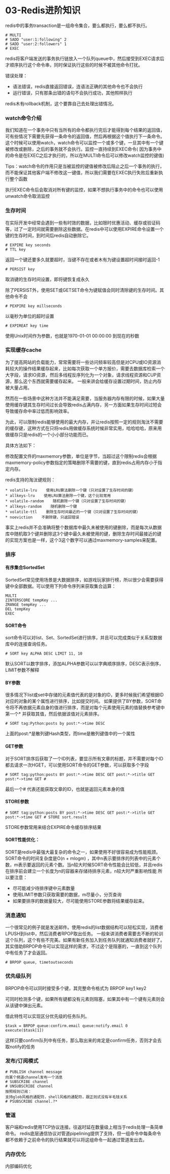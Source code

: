 # 03-Redis进阶知识

redis中的事务transaction是一组命令集合，要么都执行，要么都不执行。

```
# MULTI
# SADD "user:1:following" 2
# SADD "user:2:followers" 1
# EXEC
```

redis将客户端发送的事务执行链放入一个队列queue中，然后接受到EXEC请求后才顺序执行这个命令串，同时保证执行这些的时候不被其他命令打扰。

错误处理：

* 语法错误，redis直接返回错误，连语法正确的其他命令也不会执行
* 运行错误，只有那条出错的语句不会执行成功，其他照样执行

redis木有rollback机制，这个要靠自己去处理出错情况。

### watch命令介绍

我们知道在一个事务中只有当所有的命令都执行完后才能得到每个结果的返回值，可有些情况下需要先获得一条命令的返回值，然后再根据这个值执行下一条命令。这个时候可以使用watch，watch命令可以监控一个或多个键，一旦其中有一个键被修改或删除，之后的事务就不会执行。监控一直持续到EXEC命令(
因为事务中的命令是在EXEC之后才执行的，所以在MULTI命令后可以修改watch监控的键值)

Tips：watch命令的作用只是当被监控的键值被修改后阻止之后一个事务的执行，而不能保证其他客户端不修改这一键值，所以我们需要在EXEC执行失败后重新执行整个函数

执行EXEC命令后会取消对所有键的监控，如果不想执行事务中的命令也可以使用unwatch命令取消监控

### 生存时间

在实际开发中经常会遇到一些有时效的数据，比如限时优惠活动、缓存或验证码等，过了一定时间就需要删除这些数据。在redis中可以使用EXPIRE命令设置一个键的生存时间，到时间后redis自动删除它。

```
# EXPIRE key seconds
# TTL key
```

返回一个键还要多久就要超时，当键不存在或者木有为键设置超时间接时返回-1

```
# PERSIST key
```

取消键的生存时间设置，即将键恢复成永久

除了PERSIST外，使用SET或GETSET命令为键赋值会同时清除键的生存时间。其他命令不会

```
# PEXPIRE key millseconds
```

以毫秒为单位的超时设置

```
# EXPIREAT key time
```

使用Unix时间作为参数，也就是1970-01-01 00:00:00 到现在的秒数

### 实现缓存cache

为了提高网站的负载能力，常常需要将一些访问频率较高但是对CPU或IO资源消耗较大的操作结果缓存起来，比如每次获取一个单方报价，需要去数据库检索一个大字段，请求IO资源，然后多线程反序列化为一个对象，请求线程资源和CUP资源，那么这个东西就需要缓存起来。
一般来讲会给缓存设置过期时间，防止内存被大量占用。

然而在一些场景中这种方法并不能满足需要，当服务器内存有限的时候，如果大量使用缓存键其生存时间过长会导致redis占满内存，另一方面如果生存时间过短会导致缓存命中率过低而影响效率。

为此，可以限制redis能够使用的最大内存，并让redis按照一定的规则淘汰不需要的缓存键，这种方式在只将redis用做缓存系统时候非常实用，哈哈哈哈，原来用做缓存只是redis的一个小小部分功能而已。

具体方法如下：

修改配置文件的maxmemory参数，单位是字节，当超过这个限制redis会根据maxmemory-policy参数指定的策略删除不需要的键，直到redis占用内存小于指定内存。

redis支持的淘汰键规则：

```
* volatile-lru    使用LRU算法删除一个键（只对设置了生存时间的键）
* allkeys-lru    使用LRU算法删除一个键，这个比较常用
* volatile-random    随机删除一个键（只对设置了生存时间的键）
* allkeys-random    随机删除一个键
* volatile-ttl    删除生存时间最近的一个键（只对设置了生存时间的键）
* noeviction    不删除键，只返回错误
```

事实上redis并不会准确将整个数据库中最久未被使用的键删除，而是每次从数据库中随机取3个键并删除这3个键中最久未被使用的键，删除生存时间最接近的键的实现方案也是一样，这个3这个数字可以通过maxmemory-samples来配置。

### 排序

#### 有序集合SortedSet

SortedSet常见使用场景是大数据排序，如游戏玩家排行榜，所以很少会需要获得键中全部数据。可以使用下列命令序列来获取集合运算：

```
MULTI
ZINTERSCORE tempKey ...
ZRANGE tempKey ...
DEL tempKey
EXEC
```

#### SORT命令

sort命令可以对list、Set、SortedSet进行排序，并且可以完成类似于关系型数据库中的连接查询任务。

```
# SORT key ALPHA DESC LIMIT 11, 10
```

默认SORT以数字排序，添加ALPHA参数可以以字典顺序排序，DESC表示倒序，LIMIT参数不解释

#### BY参数

很多情况下list或set中存储的元素值代表的是对象的ID，更多时候我们希望根据ID对应的对象的某个属性进行排序，比如提交时间。 如果提供了BY参数，SORT命令将不再依据元素自身的值进行排序，而是对每个元素使用元素的值替换参考键中第一个*
并获取其值，然后依据该值对元素排序。

```
# SORT tag:Python:posts by post:*->time DESC
```

上面的post:*是散列键Hash类型，而time是散列键值中的一个属性

#### GET参数

对于SORT排序后获取了一个ID列表，要显示所有文章的标题，并不需要对每个ID都去请求一次HGET，可以使用SORT命令的GET参数，可以获取多个字段

```
# SORT tag:python:posts BY post:*->time DESC GET post:*->title GET post:*->time GET #
```

最后一个# 代表还能获取文章的ID，也就是返回元素本身的值

#### STORE参数

```
# SORT tag:python:posts BY post:*->time DESC GET post:*->title GET post:*->time GET # STORE sort.result
```

STORE参数常用来结合EXPIRE命令缓存排序结果

#### SORT性能优化：

SORT是redis中最强大最复杂的命令之一，如果使用不好很容易成为性能瓶颈。SORT命令的时间复杂度是O(n + mlogm)
，其中n表示要排序的列表中的元素个数，m表示要返回的元素个数。当n较大时候SORT命令性能会比较低，并且redis在排序前会建立一个长度为n的容器来存储待排序元素，n较大时严重影响性能 所以要注意：

* 尽可能减少待排序键中元素数量
* 使用LIMIT参数只获取需要的数据，m尽量小，分页查询
* 如果要排序的数据量较大，尽可能使用STORE参数将结果缓存起来。

### 消息通知

一个很常见的例子就是发送邮件。使用redis的list数据结构可以轻松实现，消费者LPUSH到list中，然后消费者RPOP取出任务。
一般来讲消费者需要去不断的轮训这个队列，这个有些不完美。如果有新任务加入到任务队列就通知消费者就好了。其实借助BRPOP命令可以实现这样的需求，不过这个是阻塞的，一直到这个队列中有任务了才会返回。

```
# BRPOP queue, timetoutseconds
```

### 优先级队列

BRPOP命令可以同时接受多个键，其完整命令格式为 BRPOP key1 key2

可同时检测多个键，如果所有键都没有元素则阻塞，如果其中有一个键有元素则会从该键中弹出元素。

借此特性可以实现区分优先级的任务队列。

```
$task = BRPOP queue:confirm.email queue:notify.email 0
execute($task[1])
```

这样只要confirm队列中有任务，那么取出来的肯定是confirm任务，否则才会去取notify的任务

### 发布/订阅模式

```
# PUBLISH channel message
向某个频道channel发布一个消息
# SUBSCRIBE channel
# UNSUBSCRIBE channel
按照规则订阅：
支持glob风格的通配符，shell风格的通配符，跟正则式没有半毛钱关系
# PSUBSCRIBE channel.?*
```

### 管道

客户端和redis使用TCP协议连接。往返时延在数量级上相当于redis处理一条简单命令。 redis底层通信协议对管道pipelining提供了支持，但一组命令中每条命令都不依赖于之前命令的执行结果就可以将这组命令一起通过管道发出去。

### 内存优化

内部编码优化
